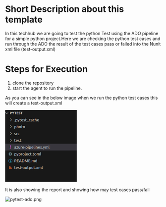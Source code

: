 # Short Description about this template

In this techhub we are going to test the python Test using the ADO pipeline for a simple python project.Here we are checking the python test cases and run through the ADO the result of the test cases pass or failed into the  Nunit xml file (test-output.xml)

# Steps for Execution 
1. clone the repository  
2. start the agent to run the pipeline.

As you can see in the below image when we run the python test cases this will create a test-output.xml 

![test-xml.png](photo/test-xml.png)

It is also showing the report and showing how may test cases pass/fail 

![pytest-ado.png](pytest-ado/2.png)

